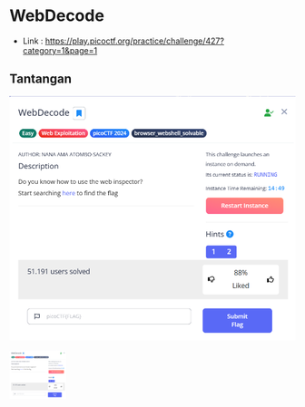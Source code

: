 # WebDecode

- Link : https://play.picoctf.org/practice/challenge/427?category=1&page=1

## Tantangan

![Desc](assets/webdecode%20(5).png)

<img src="assets/webdecode%20(5).png" alt="Desc" width="100"/>
